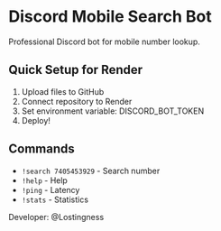 # Discord Mobile Search Bot

Professional Discord bot for mobile number lookup.

## Quick Setup for Render

1. Upload files to GitHub
2. Connect repository to Render
3. Set environment variable: DISCORD_BOT_TOKEN
4. Deploy!

## Commands

- `!search 7405453929` - Search number
- `!help` - Help
- `!ping` - Latency
- `!stats` - Statistics

Developer: @Lostingness
